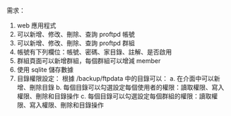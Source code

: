 需求：

1. web 應用程式
2. 可以新增、修改、刪除、查詢 proftpd 帳號
3. 可以新增、修改、刪除、查詢 proftpd 群組
4. 帳號有下列欄位：帳號、密碼、家目錄、註解、是否啟用
5. 群組頁面可以新增群組，每個群組可以增減 member
6. 使用 sqlite 儲存數據
7. 目錄權限設定：
   根據 /backup/ftpdata 中的目錄可以：
   a. 在介面中可以新增、刪除目錄
   b. 每個目錄可以勾選設定每個使用者的權限：讀取權限、寫入權限、刪除和目錄操作
   c. 每個目錄可以勾選設定每個群組的權限：讀取權限、寫入權限、刪除和目錄操作